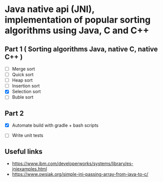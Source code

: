 # Java native api (JNI), implementation of popular sorting algorithms using Java, C and C++ 

## Part 1 ( Sorting algorithms Java, native C, native C++ )

- [ ] Merge sort
- [ ] Quick sort
- [ ] Heap sort
- [ ] Insertion sort
- [x] Selection sort
- [ ] Buble sort

## Part 2

- [x] Automate build with gradle + bash scripts
- [ ] Write unit tests


## Useful links

+ https://www.ibm.com/developerworks/systems/library/es-jniexamples.html
+ https://www.owsiak.org/simple-jni-passing-array-from-java-to-c/
